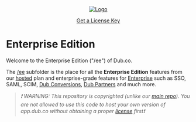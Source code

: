 <!-- PROJECT LOGO -->
<div align="center">
  <a href="https://dub.co/enterprise">
    <img src="https://github.com/user-attachments/assets/81bf1a0c-f396-4e52-9dcf-8a0ae4d527f8" alt="Logo">
  </a>
  
  <a href="https://dub.co/enterprise">Get a License Key</a>
</div>

# Enterprise Edition

Welcome to the Enterprise Edition ("/ee") of Dub.co.

The [/ee](<https://github.com/dubinc/dub/tree/main/apps/web/app/(ee)>) subfolder is the place for all the **Enterprise Edition** features from our [hosted](https://dub.co/pricing) plan and enterprise-grade features for [Enterprise](https://dub.co/enterprise) such as SSO, SAML, SCIM, [Dub Conversions](https://dub.co/help/article/dub-conversions), [Dub Partners](https://dub.co/help/article/dub-partners) and much more.

> _❗ WARNING: This repository is copyrighted (unlike our [main repo](https://github.com/dubinc/dub)). You are not allowed to use this code to host your own version of app.dub.co without obtaining a proper [license](https://dub.co/enterprise) first❗_
